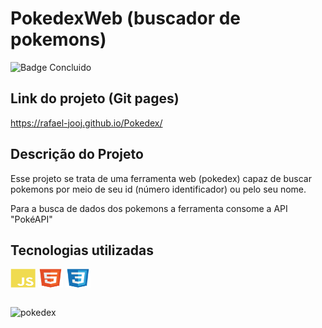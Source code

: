 # PokedexWeb (buscador de pokemons)

![Badge Concluido](http://img.shields.io/static/v1?label=STATUS&message=CONCLUIDO&color=GREEN&style=for-the-badge)

## Link do projeto (Git pages)
https://rafael-jooj.github.io/Pokedex/

## Descrição do Projeto
<p>Esse projeto se trata de uma ferramenta web (pokedex) capaz de buscar pokemons por meio de seu id (número identificador) ou pelo seu nome.</p> 
<p>Para a busca de dados dos pokemons a ferramenta consome a API "PokéAPI"</p>

## Tecnologias utilizadas
<div style="display: inline_block">
<img align="center" alt="Rafa-Js" height="30" width="40" src="https://raw.githubusercontent.com/devicons/devicon/master/icons/javascript/javascript-plain.svg">
<img align="center" alt="Rafa-HTML" height="30" width="40" src="https://raw.githubusercontent.com/devicons/devicon/master/icons/html5/html5-original.svg">
<img align="center" alt="Rafa-CSS" height="30" width="40" src="https://raw.githubusercontent.com/devicons/devicon/master/icons/css3/css3-original.svg">
</div><br>

![pokedex](https://user-images.githubusercontent.com/71270235/181876507-9df7c188-976a-4d61-ac83-e21267ffc679.png)
